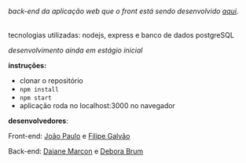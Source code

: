 ###### back-end da aplicação web que o front está sendo desenvolvido [aqui](https://github.com/ddaiane/FCamara_squad5).

tecnologias utilizadas: nodejs, express e banco de dados postgreSQL

*desenvolvimento ainda em estágio inicial*

**instruções:**
- clonar o repositório
- `npm install`
- `npm start`
- aplicação roda no localhost:3000 no navegador

**desenvolvedores**: 

Front-end: [João Paulo](https://github.com/Jotapas) e [Filipe Galvão](https://github.com/g-filipe)

Back-end: [Daiane Marcon](https://github.com/ddaiane) e [Debora Brum](https://github.com/DeboraBrum)
